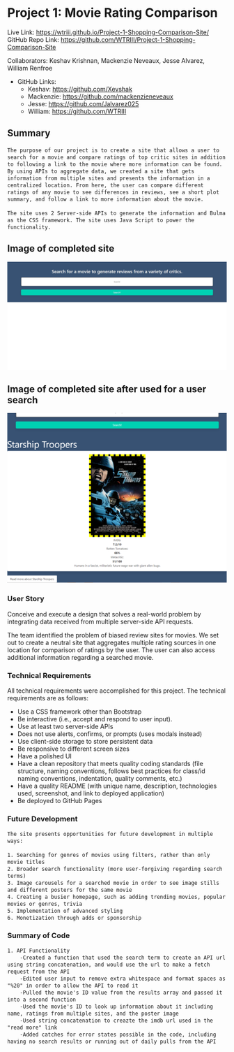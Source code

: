 # Project 1: Movie Rating Comparison

Live Link: https://wtriii.github.io/Project-1-Shopping-Comparison-Site/ 
GitHub Repo Link: https://github.com/WTRIII/Project-1-Shopping-Comparison-Site 

Collaborators: Keshav Krishnan, Mackenzie Neveaux, Jesse Alvarez, William Renfroe
- GitHub Links:
    - Keshav: https://github.com/Xevshak
    - Mackenzie: https://github.com/mackenzieneveaux
    - Jesse: https://github.com/Jalvarez025
    - William: https://github.com/WTRIII

## Summary
    
    The purpose of our project is to create a site that allows a user to search for a movie and compare ratings of top critic sites in addition to following a link to the movie where more information can be found. By using APIs to aggregate data, we created a site that gets information from multiple sites and presents the information in a centralized location. From here, the user can compare different ratings of any movie to see differences in reviews, see a short plot summary, and follow a link to more information about the movie.

    The site uses 2 Server-side APIs to generate the information and Bulma as the CSS framework. The site uses Java Script to power the functionality.

## Image of completed site
![](./assets/img/initial-page-search-bar.png)

## Image of completed site after used for a user search
![](./assets/img/search-result.png) 

### User Story

Conceive and execute a design that solves a real-world problem by integrating data received from multiple server-side API requests. 

The team identified the problem of biased review sites for movies. We set out to create a neutral site that aggregates multiple rating sources in one location for comparison of ratings by the user. The user can also access additional information regarding a searched movie. 

### Technical Requirements

All technical requirements were accomplished for this project. The technical requirements are as follows: 

- Use a CSS framework other than Bootstrap
- Be interactive (i.e., accept and respond to user input).
- Use at least two server-side APIs
- Does not use alerts, confirms, or prompts (uses modals instead)
- Use client-side storage to store persistent data
- Be responsive to different screen sizes
- Have a polished UI
- Have a clean repository that meets quality coding standards (file structure, naming conventions, follows best practices for class/id naming conventions, indentation, quality comments, etc.)
- Have a quality README (with unique name, description, technologies used, screenshot, and link to deployed application)
- Be deployed to GitHub Pages

### Future Development

    The site presents opportunities for future development in multiple ways:

    1. Searching for genres of movies using filters, rather than only movie titles
    2. Broader search functionality (more user-forgiving regarding search terms)
    3. Image carousels for a searched movie in order to see image stills and different posters for the same movie
    4. Creating a busier homepage, such as adding trending movies, popular movies or genres, trivia
    5. Implementation of advanced styling
    6. Monetization through adds or sponsorship

### Summary of Code
    1. API Functionality
        -Created a function that used the search term to create an API url using string concatenation, and would use the url to make a fetch request from the API
        -Edited user input to remove extra whitespace and format spaces as "%20" in order to allow the API to read it
        -Pulled the movie's ID value from the results array and passed it into a second function
        -Used the movie's ID to look up information about it including name, ratings from multiple sites, and the poster image
        -Used string concatenation to creazte the imdb url used in the "read more" link
        -Added catches for error states possible in the code, including having no search results or running out of daily pulls from the API
